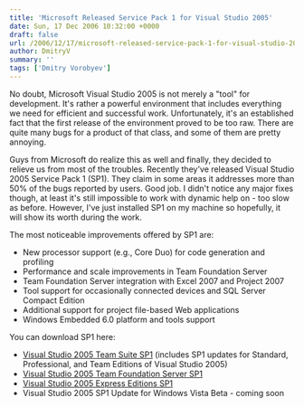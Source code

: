 ```yaml
---
title: 'Microsoft Released Service Pack 1 for Visual Studio 2005'
date: Sun, 17 Dec 2006 10:32:00 +0000
draft: false
url: /2006/12/17/microsoft-released-service-pack-1-for-visual-studio-2005/
author: DmitryV
summary: ''
tags: ['Dmitry Vorobyev']
---
```


No doubt, Microsoft Visual Studio 2005 is not merely a "tool" for development. It's rather a powerful environment that includes everything we need for efficient and successful work. Unfortunately, it's an established fact that the first release of the environment proved to be too raw. There are quite many bugs for a product of that class, and some of them are pretty annoying.

Guys from Microsoft do realize this as well and finally, they decided to relieve us from most of the troubles. Recently they've released Visual Studio 2005 Service Pack 1 (SP1). They claim in some areas it addresses more than 50% of the bugs reported by users. Good job. I didn't notice any major fixes though, at least it's still impossible to work with dynamic help on - too slow as before. However, I've just installed SP1 on my machine so hopefully, it will show its worth during the work.

The most noticeable improvements offered by SP1 are:

*   New processor support (e.g., Core Duo) for code generation and profiling
*   Performance and scale improvements in Team Foundation Server
*   Team Foundation Server integration with Excel 2007 and Project 2007
*   Tool support for occasionally connected devices and SQL Server Compact Edition
*   Additional support for project file-based Web applications
*   Windows Embedded 6.0 platform and tools support

You can download SP1 here:

*   [Visual Studio 2005 Team Suite SP1][1] (includes SP1 updates for Standard, Professional, and Team Editions of Visual Studio 2005)
*   [Visual Studio 2005 Team Foundation Server SP1][2]
*   [Visual Studio 2005 Express Editions SP1][3]
*   Visual Studio 2005 SP1 Update for Windows Vista Beta - coming soon




[1]: https://www.microsoft.com/en-us/download/
[2]: https://www.microsoft.com/en-us/download/
[3]: https://www.microsoft.com/en-us/download/




